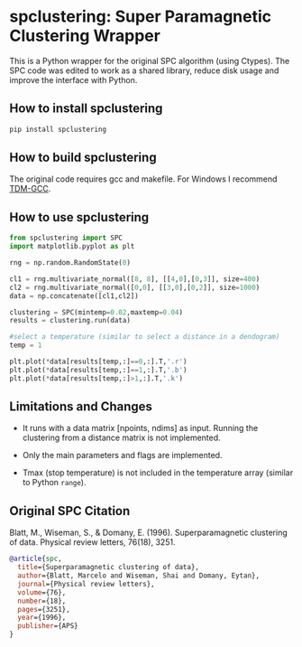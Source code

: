 # spclustering: Super Paramagnetic Clustering Wrapper

This is a Python wrapper for the original SPC algorithm (using  Ctypes). The SPC code was edited to work as a shared library, reduce disk usage and improve the interface with Python.

## How to install spclustering

```bash
pip install spclustering
```

## How to build spclustering

The original code requires gcc and makefile. For Windows I recommend [TDM-GCC](https://jmeubank.github.io/tdm-gcc/).


## How to use spclustering

```python
from spclustering import SPC
import matplotlib.pyplot as plt

rng = np.random.RandomState(0)

cl1 = rng.multivariate_normal([8, 8], [[4,0],[0,3]], size=400)
cl2 = rng.multivariate_normal([0,0], [[3,0],[0,2]], size=1000)
data = np.concatenate([cl1,cl2])

clustering = SPC(mintemp=0.02,maxtemp=0.04)
results = clustering.run(data)

#select a temperature (similar to select a distance in a dendogram)
temp = 1

plt.plot(*data[results[temp,:]==0,:].T,'.r')
plt.plot(*data[results[temp,:]==1,:].T,'.b')
plt.plot(*data[results[temp,:]>1,:].T,'.k')

```

## Limitations and Changes

- It runs with a data matrix [npoints, ndims] as input. Running the clustering from a distance matrix is not implemented.

- Only the main parameters and flags are implemented.

- Tmax (stop temperature) is not included in the temperature array (similar to Python ```range```). 

## Original SPC Citation

Blatt, M., Wiseman, S., & Domany, E. (1996). Superparamagnetic clustering of data. Physical review letters, 76(18), 3251.

```bibtex
@article{spc,
  title={Superparamagnetic clustering of data},
  author={Blatt, Marcelo and Wiseman, Shai and Domany, Eytan},
  journal={Physical review letters},
  volume={76},
  number={18},
  pages={3251},
  year={1996},
  publisher={APS}
}
```